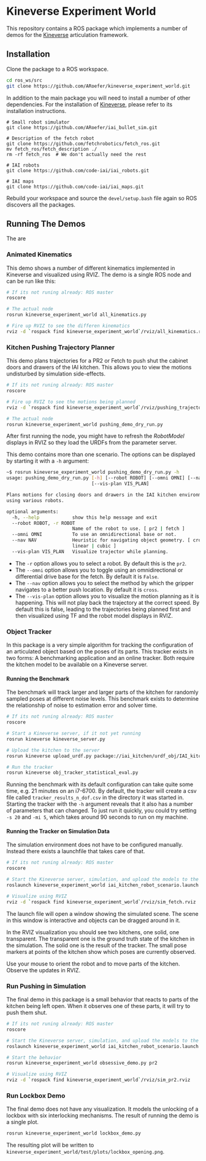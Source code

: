 Kineverse Experiment World
==========================
This repository contains a ROS package which implements a number of demos for the [Kineverse](https://github.com/ARoefer/kineverse) articulation framework.

Installation
------------
Clone the package to a ROS workspace.

```bash
cd ros_ws/src
git clone https://github.com/ARoefer/kineverse_experiment_world.git
```

In addition to the main package you will need to install a number of other dependencies.
For the installation of [Kineverse](https://github.com/ARoefer/kineverse), please refer to its installation instructions.

```
# Small robot simulator
git clone https://github.com/ARoefer/iai_bullet_sim.git

# Description of the fetch robot
git clone https://github.com/fetchrobotics/fetch_ros.git
mv fetch_ros/fetch_description ./
rm -rf fetch_ros  # We don't actually need the rest

# IAI robots
git clone https://github.com/code-iai/iai_robots.git

# IAI maps
git clone https://github.com/code-iai/iai_maps.git
```

Rebuild your workspace and source the `devel/setup.bash` file again so ROS discovers all the packages.

Running The Demos
-----------------

The are 

### Animated Kinematics
This demo shows a number of different kinematics implemented in Kineverse and visualized using RVIZ. The demo is a single ROS node and can be run like this:

```bash
# If its not runing already: ROS master
roscore

# The actual node
rosrun kineverse_experiment_world all_kinematics.py

# Fire up RVIZ to see the differen kinematics
rviz -d `rospack find kineverse_experiment_world`/rviz/all_kinematics.rviz
```

### Kitchen Pushing Trajectory Planner
This demo plans trajectories for a PR2 or Fetch to push shut the cabinet doors and drawers of the IAI kitchen. This allows you to view the motions undisturbed by simulation side-effects.

```bash
# If its not runing already: ROS master
roscore

# Fire up RVIZ to see the motions being planned
rviz -d `rospack find kineverse_experiment_world`/rviz/pushing_trajectories.rviz

# The actual node
rosrun kineverse_experiment_world pushing_demo_dry_run.py
```

After first running the node, you might have to refresh the *RobotModel* displays in RVIZ so they load the URDFs from the parameter server.

This demo contains more than one scenario. The options can be displayed by starting it with a `-h` argument:

```bash
~$ rosrun kineverse_experiment_world pushing_demo_dry_run.py -h
usage: pushing_demo_dry_run.py [-h] [--robot ROBOT] [--omni OMNI] [--nav NAV]
                               [--vis-plan VIS_PLAN]

Plans motions for closing doors and drawers in the IAI kitchen environment
using various robots.

optional arguments:
  -h, --help            show this help message and exit
  --robot ROBOT, -r ROBOT
                        Name of the robot to use. [ pr2 | fetch ]
  --omni OMNI           To use an omnidirectional base or not.
  --nav NAV             Heuristic for navigating object geometry. [ cross |
                        linear | cubic ]
  --vis-plan VIS_PLAN   Visualize trajector while planning.
```

* The `-r` option allows you to select a robot. By default this is the `pr2`.
* The `--omni` option allows you to toggle using an omnidirectional or differential drive base for the fetch. By default it is `False`.
* The `--nav` option allows you to select the method by which the gripper navigates to a better push location. By default it is `cross`.
* The `--vis-plan` option allows you to visualize the motion planning as it is happening. This will not play back the trajectory at the correct speed. By default this is false, leading to the trajectories being planned first and then visualized using TF and the robot model displays in RVIZ.

### Object Tracker
In this package is a very simple algorithm for tracking the configuration of an articulated object based on the poses of its parts. This tracker exists in two forms: A benchmarking application and an online tracker.
Both require the kitchen model to be available on a Kineverse server.

#### Running the Benchmark
The benchmark will track larger and larger parts of the kitchen for randomly sampled poses at different noise levels. This benchmark exists to determine the relationship of noise to estimation error and solver time.

```bash
# If its not runing already: ROS master
roscore

# Start a Kineverse server, if it not yet running
rosrun kineverse kineverse_server.py

# Upload the kitchen to the server
rosrun kineverse upload_urdf.py package://iai_kitchen/urdf_obj/IAI_kitchen.urdf

# Run the tracker
rosrun kineverse obj_tracker_statistical_eval.py
```

Running the benchmark with its default configuration can take quite some time, e.g. 21 minutes on an i7-6700. By default, the tracker will create a csv file called `tracker_results_n_dof.csv` in the directory it was started in. Starting the tracker with the `-h` argument reveals that it also has a number of parameters that can changed. 
To just run it quickly, you could try setting `-s 20` and `-mi 5`, which takes around 90 seconds to run on my machine.

#### Running the Tracker on Simulation Data
The simulation environment does not have to be configured manually. Instead there exists a launchfile that takes care of that.

```bash
# If its not runing already: ROS master
roscore

# Start the Kineverse server, simulation, and upload the models to the server
roslaunch kineverse_experiment_world iai_kitchen_robot_scenario.launch use_tracker:=true

# Visualize using RVIZ
rviz -d `rospack find kineverse_experiment_world`/rviz/sim_fetch.rviz
```

The launch file will open a window showing the simulated scene. The scene in this window is interactive and objects can be dragged around in it.

In the RVIZ visualization you should see two kitchens, one solid, one transparent. The transparent one is the ground truth state of the kitchen in the simulation. The solid one is the result of the tracker. The small pose markers at points of the kitchen show which poses are currently observed.

Use your mouse to orient the robot and to move parts of the kitchen. Observe the updates in RVIZ.

### Run Pushing in Simulation
The final demo in this package is a small behavior that reacts to parts of the kitchen being left open. When it observes one of these parts, it will try to push them shut.

```bash
# If its not runing already: ROS master
roscore

# Start the Kineverse server, simulation, and upload the models to the server
roslaunch kineverse_experiment_world iai_kitchen_robot_scenario.launch use_tracker:=true robot:=pr2

# Start the behavior
rosrun kineverse_experiment_world obsessive_demo.py pr2

# Visualize using RVIZ
rviz -d `rospack find kineverse_experiment_world`/rviz/sim_pr2.rviz
```

### Run Lockbox Demo
The final demo does not have any visualization. It models the unlocking of a lockbox with six interlocking mechanisms. The result of running the demo is a single plot.

```bash
rosrun kineverse_experiment_world lockbox_demo.py
```

The resulting plot will be written to `kineverse_experiment_world/test/plots/lockbox_opening.png`.